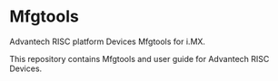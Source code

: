 # Mfgtools
Advantech RISC platform Devices Mfgtools for i.MX.

This repository contains Mfgtools and user guide for Advantech RISC Devices.

